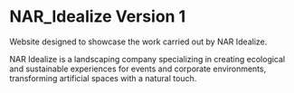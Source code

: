 # NAR_Idealize Version 1
Website designed to showcase the work carried out by NAR Idealize.

NAR Idealize is a landscaping company specializing in creating ecological and sustainable experiences for events and corporate environments, transforming artificial spaces with a natural touch.

